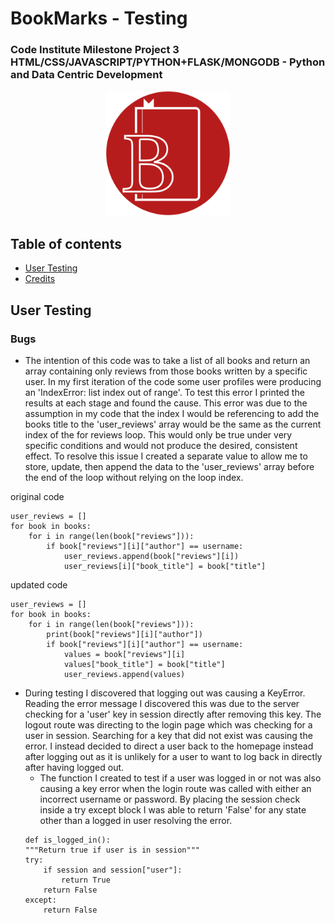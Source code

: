 # **BookMarks** - Testing

### Code Institute Milestone Project 3 HTML/CSS/JAVASCRIPT/PYTHON+FLASK/MONGODB - Python and Data Centric Development

<p align="center">
    <img src="readme-assets\bookmarks-logo.png" width="200px"/>
</p>

## **Table of contents**

- [User Testing](#user-testing)
- [Credits](#credits)

## User Testing

### Bugs

- The intention of this code was to take a list of all books and return an array containing only reviews from those books written by a specific user. In my first iteration of the code some user profiles were producing an 'IndexError: list index out of range'. To test this error I printed the results at each stage and found the cause. This error was due to the assumption in my code that the index I would be referencing to add the books title to the 'user_reviews' array would be the same as the current index of the for reviews loop. This would only be true under very specific conditions and would not produce the desired, consistent effect. To resolve this issue I created a separate value to allow me to store, update, then append the data to the 'user_reviews' array before the end of the loop without relying on the loop index.

original code

```
user_reviews = []
for book in books:
    for i in range(len(book["reviews"])):
        if book["reviews"][i]["author"] == username:
            user_reviews.append(book["reviews"][i])
            user_reviews[i]["book_title"] = book["title"]
```

updated code

```
user_reviews = []
for book in books:
    for i in range(len(book["reviews"])):
        print(book["reviews"][i]["author"])
        if book["reviews"][i]["author"] == username:
            values = book["reviews"][i]
            values["book_title"] = book["title"]
            user_reviews.append(values)
```

- During testing I discovered that logging out was causing a KeyError. Reading the error message I discovered this was due to the server checking for a 'user' key in session directly after removing this key. The logout route was directing to the login page which was checking for a user in session. Searching for a key that did not exist was causing the error. I instead decided to direct a user back to the homepage instead after logging out as it is unlikely for a user to want to log back in directly after having logged out.
  - The function I created to test if a user was logged in or not was also causing a key error when the login route was called with either an incorrect username or password. By placing the session check inside a try except block I was able to return 'False' for any state other than a logged in user resolving the error.
  ```
  def is_logged_in():
  """Return true if user is in session"""
  try:
      if session and session["user"]:
          return True
      return False
  except:
      return False
  ```
